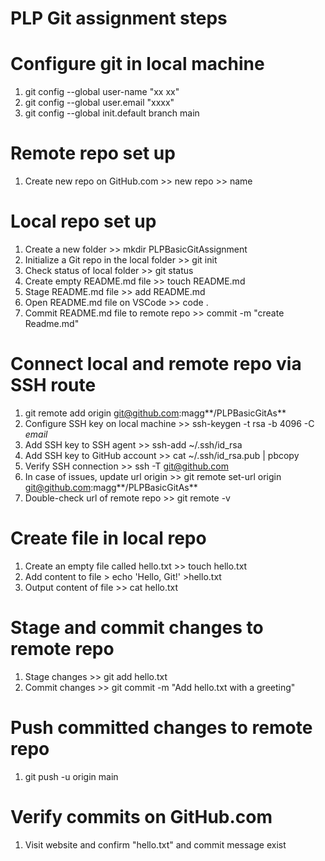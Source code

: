 # PLP Git assignment steps

# Configure git in local machine
1. git config --global user-name "xx xx"
2. git config --global user.email "xxxx"
3. git config --global init.default branch main

# Remote repo set up
1. Create new repo on GitHub.com >> new repo >> name

# Local repo set up
1. Create a new folder >> mkdir PLPBasicGitAssignment 
2. Initialize a Git repo in the local folder >> git init 
3. Check status of local folder >> git status
4. Create empty README.md file >> touch README.md
5. Stage README.md file >> add README.md
6. Open README.md file on VSCode >> code .
7. Commit README.md file to remote repo >> commit -m "create Readme.md"

# Connect local and remote repo via SSH route
1. git remote add origin git@github.com:magg**/PLPBasicGitAs**
2. Configure SSH key on local machine >> ssh-keygen -t rsa -b 4096 -C *email*
3. Add SSH key to SSH agent >> ssh-add ~/.ssh/id_rsa
4. Add SSH key to GitHub account >> cat ~/.ssh/id_rsa.pub | pbcopy 
5. Verify SSH connection >> ssh -T git@github.com 
6. In case of issues, update url origin >> git remote set-url origin git@github.com:magg**/PLPBasicGitAs**
7. Double-check url of remote repo >> git remote -v

# Create file in local repo 
1. Create an empty file called hello.txt >> touch hello.txt
2. Add content to file > echo 'Hello, Git!' >hello.txt
3. Output content of file >> cat hello.txt

# Stage and commit changes to remote repo
1. Stage changes >> git add hello.txt
2. Commit changes >> git commit -m "Add hello.txt with a greeting"

# Push committed changes to remote repo
1. git push -u origin main

# Verify commits on GitHub.com
1. Visit website and confirm "hello.txt" and commit message exist